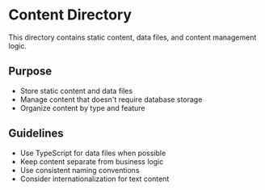 # Content Directory

This directory contains static content, data files, and content management logic.

## Purpose

- Store static content and data files
- Manage content that doesn't require database storage
- Organize content by type and feature

## Guidelines

- Use TypeScript for data files when possible
- Keep content separate from business logic
- Use consistent naming conventions
- Consider internationalization for text content